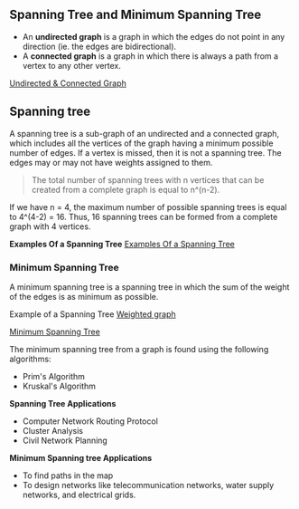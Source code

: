 ## Spanning Tree and Minimum Spanning Tree

- An __undirected graph__ is a graph in which the edges do not point in any direction (ie. the edges are bidirectional).
- A __connected graph__ is a graph in which there is always a path from a vertex to any other vertex.

[Undirected & Connected Graph](../../../../Assets/Spanning_Tree1.png)

## Spanning tree
A spanning tree is a sub-graph of an undirected and a connected graph, which includes all the vertices of the graph having a minimum possible number of edges. If a vertex is missed, then it is not a spanning tree.
The edges may or may not have weights assigned to them.

> The total number of spanning trees with n vertices that can be created from a complete graph is equal to n^(n-2).

If we have n = 4, the maximum number of possible spanning trees is equal to 4^(4-2) = 16. Thus, 16 spanning trees can be formed from a complete graph with 4 vertices.

__Examples Of a Spanning Tree__
[Examples Of a Spanning Tree](../../../../Assets/Spanning_Tree2.png)

### Minimum Spanning Tree
A minimum spanning tree is a spanning tree in which the sum of the weight of the edges is as minimum as possible.

Example of a Spanning Tree
[Weighted graph](../../../../Assets/Spanning_Tree2.png)

[Minimum Spanning Tree](../../../../Assets/Spanning_Tree2.png)


The minimum spanning tree from a graph is found using the following algorithms:
- Prim's Algorithm
- Kruskal's Algorithm

__Spanning Tree Applications__
- Computer Network Routing Protocol
- Cluster Analysis
- Civil Network Planning

__Minimum Spanning tree Applications__
- To find paths in the map
- To design networks like telecommunication networks, water supply networks, and electrical grids.